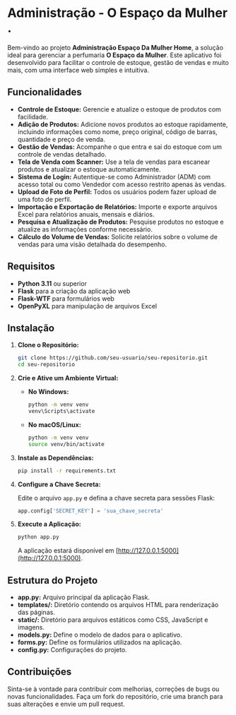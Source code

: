 

# Administração - O Espaço da Mulher .

Bem-vindo ao projeto **Administração Espaço Da Mulher Home**, a solução ideal para gerenciar a perfumaria **O Espaço da Mulher**. Este aplicativo foi desenvolvido para facilitar o controle de estoque, gestão de vendas e muito mais, com uma interface web simples e intuitiva.

## Funcionalidades

- **Controle de Estoque:** Gerencie e atualize o estoque de produtos com facilidade.
- **Adição de Produtos:** Adicione novos produtos ao estoque rapidamente, incluindo informações como nome, preço original, código de barras, quantidade e preço de venda.
- **Gestão de Vendas:** Acompanhe o que entra e sai do estoque com um controle de vendas detalhado.
- **Tela de Venda com Scanner:** Use a tela de vendas para escanear produtos e atualizar o estoque automaticamente.
- **Sistema de Login:** Autentique-se como Administrador (ADM) com acesso total ou como Vendedor com acesso restrito apenas às vendas.
- **Upload de Foto de Perfil:** Todos os usuários podem fazer upload de uma foto de perfil.
- **Importação e Exportação de Relatórios:** Importe e exporte arquivos Excel para relatórios anuais, mensais e diários.
- **Pesquisa e Atualização de Produtos:** Pesquise produtos no estoque e atualize as informações conforme necessário.
- **Cálculo do Volume de Vendas:** Solicite relatórios sobre o volume de vendas para uma visão detalhada do desempenho.

## Requisitos

- **Python 3.11** ou superior
- **Flask** para a criação da aplicação web
- **Flask-WTF** para formulários web
- **OpenPyXL** para manipulação de arquivos Excel

## Instalação

1. **Clone o Repositório:**

   ```bash
   git clone https://github.com/seu-usuario/seu-repositorio.git
   cd seu-repositorio
   ```

2. **Crie e Ative um Ambiente Virtual:**

   - **No Windows:**

     ```bash
     python -m venv venv
     venv\Scripts\activate
     ```

   - **No macOS/Linux:**

     ```bash
     python -m venv venv
     source venv/bin/activate
     ```

3. **Instale as Dependências:**

   ```bash
   pip install -r requirements.txt
   ```

4. **Configure a Chave Secreta:**

   Edite o arquivo `app.py` e defina a chave secreta para sessões Flask:

   ```python
   app.config['SECRET_KEY'] = 'sua_chave_secreta'
   ```

5. **Execute a Aplicação:**

   ```bash
   python app.py
   ```

   A aplicação estará disponível em [http://127.0.0.1:5000](http://127.0.0.1:5000).

## Estrutura do Projeto

- **app.py:** Arquivo principal da aplicação Flask.
- **templates/:** Diretório contendo os arquivos HTML para renderização das páginas.
- **static/:** Diretório para arquivos estáticos como CSS, JavaScript e imagens.
- **models.py:** Define o modelo de dados para o aplicativo.
- **forms.py:** Define os formulários utilizados na aplicação.
- **config.py:** Configurações do projeto.

## Contribuições

Sinta-se à vontade para contribuir com melhorias, correções de bugs ou novas funcionalidades. Faça um fork do repositório, crie uma branch para suas alterações e envie um pull request.



